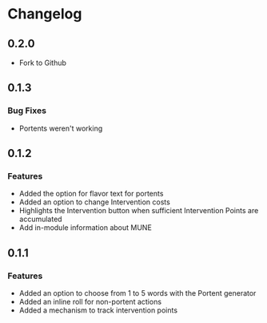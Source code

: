 # Changelog

## 0.2.0

- Fork to Github

## 0.1.3

### Bug Fixes

- Portents weren't working

## 0.1.2

### Features

- Added the option for flavor text for portents
- Added an option to change Intervention costs
- Highlights the Intervention button when sufficient Intervention Points are accumulated
- Add in-module information about MUNE

## 0.1.1

### Features

- Added an option to choose from 1 to 5 words with the Portent generator
- Added an inline roll for non-portent actions
- Added a mechanism to track intervention points
